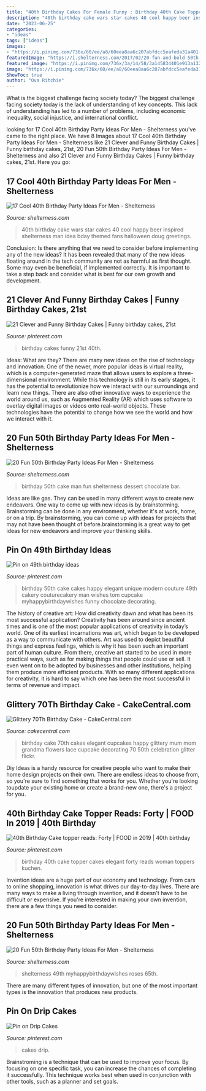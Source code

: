 ```yaml
---
title: "40th Birthday Cakes For Female Funny : Birthday 40th Cake Topper Cakes Elegant Forty Reads Woman Toppers Kuchen"
description: "40th birthday cake wars star cakes 40 cool happy beer inspired shelterness man idea bday themed fans halloween doug greetings"
date: "2023-06-25"
categories:
- "ideas"
tags: ["ideas"]
images:
- "https://i.pinimg.com/736x/60/ee/a8/60eea8aa6c207abfdcc5eafeda31a401--th-birthday-cakes-for-men-birthday-ideas.jpg"
featuredImage: "https://i.shelterness.com/2017/02/20-fun-and-bold-50th-birthday-cake.jpg"
featured_image: "https://i.pinimg.com/736x/3a/14/58/3a145834401e913a1327399ce7570689--th-birthday-cakes-funny-birthday-cakes.jpg"
image: "https://i.pinimg.com/736x/60/ee/a8/60eea8aa6c207abfdcc5eafeda31a401--th-birthday-cakes-for-men-birthday-ideas.jpg"
ShowToc: true
author: "Ova Ritchie"
---
```



What is the biggest challenge facing society today?
The biggest challenge facing society today is the lack of understanding of key concepts. This lack of understanding has led to a number of problems, including economic inequality, social injustice, and international conflict.

	

		
looking for 17 Cool 40th Birthday Party Ideas For Men - Shelterness you've came to the right place. We have 8 Images about 17 Cool 40th Birthday Party Ideas For Men - Shelterness like 21 Clever and Funny Birthday Cakes | Funny birthday cakes, 21st, 20 Fun 50th Birthday Party Ideas For Men - Shelterness and also 21 Clever and Funny Birthday Cakes | Funny birthday cakes, 21st. Here you go:
		
    
## 17 Cool 40th Birthday Party Ideas For Men - Shelterness

<img loading=lazy src="http://i.shelterness.com/2017/02/16-Star-Wars-inspired-40th-birthday-cake-for-fans.jpg" onerror="this.onerror=null;this.src='https://tse1.mm.bing.net/th?id=OIP.fxi9xGB_HQwdam21ArD5eQHaJ7&amp;pid=15.1';" alt="17 Cool 40th Birthday Party Ideas For Men - Shelterness">

_Source: shelterness.com_

>40th birthday cake wars star cakes 40 cool happy beer inspired shelterness man idea bday themed fans halloween doug greetings. 

	

Conclusion: Is there anything that we need to consider before implementing any of the new ideas?
It has been revealed that many of the new ideas floating around in the tech community are not as harmful as first thought. Some may even be beneficial, if implemented correctly. It is important to take a step back and consider what is best for our own growth and development.

    
## 21 Clever And Funny Birthday Cakes | Funny Birthday Cakes, 21st

<img loading=lazy src="https://i.pinimg.com/736x/3a/14/58/3a145834401e913a1327399ce7570689--th-birthday-cakes-funny-birthday-cakes.jpg" onerror="this.onerror=null;this.src='https://tse1.mm.bing.net/th?id=OIP.ny4D5Hoftvyor--dvwktjwHaJ3&amp;pid=15.1';" alt="21 Clever and Funny Birthday Cakes | Funny birthday cakes, 21st">

_Source: pinterest.com_

>birthday cakes funny 21st 40th. 

	

Ideas: What are they?
There are many new ideas on the rise of technology and innovation. One of the newer, more popular ideas is virtual reality, which is a computer-generated maze that allows users to explore a three-dimensional environment. While this technology is still in its early stages, it has the potential to revolutionize how we interact with our surroundings and learn new things. There are also other innovative ways to experience the world around us, such as Augmented Reality (AR) which uses software to overlay digital images or videos onto real-world objects. These technologies have the potential to change how we see the world and how we interact with it.

    
## 20 Fun 50th Birthday Party Ideas For Men - Shelterness

<img loading=lazy src="https://i.shelterness.com/2017/02/20-fun-and-bold-50th-birthday-cake.jpg" onerror="this.onerror=null;this.src='https://tse4.mm.bing.net/th?id=OIP.eKDatM6I1zEz1-yRImVVlgHaFj&amp;pid=15.1';" alt="20 Fun 50th Birthday Party Ideas For Men - Shelterness">

_Source: shelterness.com_

>birthday 50th cake man fun shelterness dessert chocolate bar. 

	

Ideas are like gas. They can be used in many different ways to create new endeavors. One way to come up with new ideas is by brainstorming. Brainstorming can be done in any environment, whether it's at work, home, or on a trip. By brainstorming, you can come up with ideas for projects that may not have been thought of before.brainstorming is a great way to get ideas for new endeavors and improve your thinking skills.

    
## Pin On 49th Birthday Ideas

<img loading=lazy src="https://i.pinimg.com/736x/60/ee/a8/60eea8aa6c207abfdcc5eafeda31a401--th-birthday-cakes-for-men-birthday-ideas.jpg" onerror="this.onerror=null;this.src='https://tse3.mm.bing.net/th?id=OIP.hEPLWx2pl0zL8_2Cn07FDwHaLH&amp;pid=15.1';" alt="Pin on 49th birthday ideas">

_Source: pinterest.com_

>birthday 50th cake cakes happy elegant unique modern couture 49th cakery couturecakery man wishes tom cupcake myhappybirthdaywishes funny chocolate decorating. 

	

The history of creative art: How did creativity dawn and what has been its most successful application?
Creativity has been around since ancient times and is one of the most popular applications of creativity in today’s world. One of its earliest incarnations was art, which began to be developed as a way to communicate with others. Art was used to depict beautiful things and express feelings, which is why it has been such an important part of human culture. From there, creative art started to be used in more practical ways, such as for making things that people could use or sell. It even went on to be adopted by businesses and other institutions, helping them produce more efficient products. With so many different applications for creativity, it is hard to say which one has been the most successful in terms of revenue and impact.

    
## Glittery 70Th Birthday Cake - CakeCentral.com

<img loading=lazy src="https://cdn001.cakecentral.com/gallery/2015/03/900_886324ziE3_glittery-70th-birthday-cake.jpg" onerror="this.onerror=null;this.src='https://tse4.mm.bing.net/th?id=OIP.ZjAeOwhlo-6fxy8D0q-KvAHaIh&amp;pid=15.1';" alt="Glittery 70Th Birthday Cake - CakeCentral.com">

_Source: cakecentral.com_

>birthday cake 70th cakes elegant cupcakes happy glittery mum mom grandma flowers lace cupcake decorating 70 50th celebration glitter flickr. 

	

Diy Ideas is a handy resource for creative people who want to make their home design projects on their own. There are endless ideas to choose from, so you're sure to find something that works for you. Whether you're looking toupdate your existing home or create a brand-new one, there's a project for you.

    
## 40th Birthday Cake Topper Reads: Forty | FOOD In 2019 | 40th Birthday

<img loading=lazy src="https://i.pinimg.com/736x/fc/78/fb/fc78fbf233e43c9ec9c738e8b107608f.jpg" onerror="this.onerror=null;this.src='https://tse3.mm.bing.net/th?id=OIP.WlDl1kZMu4IgQyysQci9aAHaJ4&amp;pid=15.1';" alt="40th Birthday Cake topper reads: Forty | FOOD in 2019 | 40th birthday">

_Source: pinterest.com_

>birthday 40th cake topper cakes elegant forty reads woman toppers kuchen. 

	

Invention ideas are a huge part of our economy and technology. From cars to online shopping, innovation is what drives our day-to-day lives. There are many ways to make a living through invention, and it doesn't have to be difficult or expensive. If you're interested in making your own invention, there are a few things you need to consider.

    
## 20 Fun 50th Birthday Party Ideas For Men - Shelterness

<img loading=lazy src="https://i.shelterness.com/2017/02/15-50th-birthday-cake-vintage-dude-for-a-man.jpg" onerror="this.onerror=null;this.src='https://tse4.mm.bing.net/th?id=OIP.vYP4U5uZzJqbsIBEFSXSXAHaJ4&amp;pid=15.1';" alt="20 Fun 50th Birthday Party Ideas For Men - Shelterness">

_Source: shelterness.com_

>shelterness 49th myhappybirthdaywishes roses 65th. 

	

There are many different types of innovation, but one of the most important types is the innovation that produces new products.

    
## Pin On Drip Cakes

<img loading=lazy src="https://i.pinimg.com/736x/0d/1c/f8/0d1cf8c63d424b6abe4dea438a652f3d.jpg" onerror="this.onerror=null;this.src='https://tse2.mm.bing.net/th?id=OIP.YEOiMkG-x02XtqPR_iqd8gHaJ4&amp;pid=15.1';" alt="Pin on Drip Cakes">

_Source: pinterest.com_

>cakes drip. 

	

Brainstroming is a technique that can be used to improve your focus. By focusing on one specific task, you can increase the chances of completing it successfully. This technique works best when used in conjunction with other tools, such as a planner and set goals.

